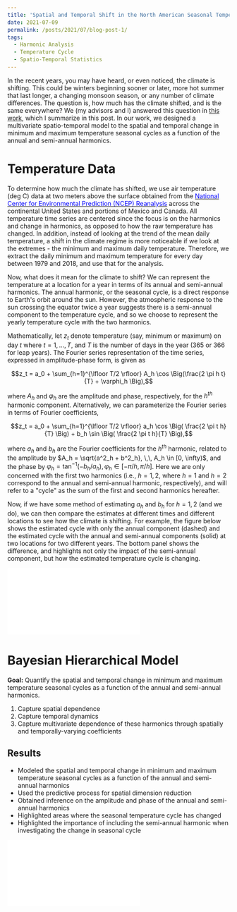 ```yaml
---
title: 'Spatial and Temporal Shift in the North American Seasonal Temperature Cycle'
date: 2021-07-09
permalink: /posts/2021/07/blog-post-1/
tags:
  - Harmonic Analysis
  - Temperature Cycle
  - Spatio-Temporal Statistics
---
```


In the recent years, you may have heard, or even noticed, the climate is shifting.
This could be winters beginning sooner or later, more hot summer that last longer, a changing monsoon season, or any number of climate differences.
The question is, how much has the climate shifted, and is the same everywhere?
We (my advisors and I) answered this question in [this work](https://onlinelibrary.wiley.com/doi/10.1002/env.2665), which I summarize in this post.
In our work, we designed a multivariate spatio-temporal model to the spatial and temporal change in minimum and maximum temperature seasonal cycles as a function of the annual and semi-annual harmonics.


Temperature Data
======

To determine how much the climate has shifted, we use air temperature (deg C) data at two meters above the surface obtained from the [<span style="color:blue"> National Center for Environmental Prediction (NCEP) Reanalysis</span>](https://www.esrl.noaa.gov/psd/) across the continental United States and portions of Mexico and Canada.
All temperature time series are centered since the focus is on the harmonics and change in harmonics, as opposed to how the raw temperature has changed.
In addition, instead of looking at the trend of the mean daily temperature, a shift in the climate regime is more noticeable if we look at the extremes - the minimum and maximum daily temperature.
Therefore, we extract the daily minimum and maximum temperature for every day between 1979 and 2018, and use that for the analysis.

Now, what does it mean for the climate to shift?
We can represent the temperature at a location for a year in terms of its annual and semi-annual harmonics.
The annual harmonic, or the seasonal cycle, is a direct response to Earth's orbit around the sun.
However, the atmospheric response to the sun crossing the equator twice a year suggests there is a semi-annual component to the temperature cycle, and so we choose to represent the yearly temperature cycle with the two harmonics.

Mathematically, let $z_t$ denote temperature (say, minimum or maximum) on day $t$ where $t = 1, \dots, T$, and $T$ is the number of days in the year (365 or 366 for leap years).
The Fourier series representation of the time series, expressed in amplitude-phase form, is given as

$$z_t = a_0 + \sum_{h=1}^{\lfloor T/2 \rfloor} A_h \cos \Big(\frac{2 \pi h t}{T} + \varphi_h \Big),$$

where $A_h$ and $\varphi_h$ are the amplitude and phase, respectively, for the $h^{th}$ harmonic component.
Alternatively, we can parameterize the Fourier series in terms of Fourier coefficients,

$$z_t = a_0 + \sum_{h=1}^{\lfloor T/2 \rfloor} a_h \cos \Big( \frac{2 \pi t h}{T} \Big) + b_h \sin \Big( \frac{2 \pi t h}{T} \Big),$$

where $a_h$ and $b_h$ are the Fourier coefficients for the $h^{th}$ harmonic, related to the amplitude by $A_h = \sqrt{a^2_h + b^2_h}, \,\, A_h \in [0, \infty)$, and the phase by $\varphi_h = \tan^{-1}(-b_h/a_h), \, \varphi_h \in [-\pi/h, \pi/h]$.
Here we are only concerned with the first two harmonics (i.e., $h=1, 2$, where $h=1$ and $h=2$ correspond to the annual and semi-annual harmonic, respectively), and will refer to a "cycle" as the sum of the first and second harmonics hereafter.

Now, if we have some method of estimating $a_h$ and $b_h$ for $h=1,2$ (and we do), we can then compare the estimates at different times and different locations to see how the climate is shifting.
For example, the figure below shows the estimated cycle with only the annual component (dashed) and the estimated cycle with the annual and semi-annual components (solid) at two locations for two different years.
The bottom panel shows the difference, and highlights not only the impact of the semi-annual component, but how the estimated temperature cycle is changing.

![Shift over Texas and Kings](/images/blog_1/shift_over_kings_canyon.pdf)

Bayesian Hierarchical Model
======

**Goal:** Quantify the spatial and temporal change in minimum and maximum temperature seasonal cycles as a function of the annual and semi-annual harmonics.

  1. Capture spatial dependence
  2. Capture temporal dynamics
  3. Capture multivariate dependence of these harmonics through spatially and temporally-varying coefficients


Results
------

- Modeled the spatial and temporal change in minimum and maximum temperature seasonal cycles as a function of the annual and semi-annual harmonics
- Used the predictive process for spatial dimension reduction
- Obtained inference on the amplitude and phase of the annual and semi-annual harmonics
- Highlighted areas where the seasonal temperature cycle has changed
- Highlighted the importance of including the semi-annual harmonic when investigating the change in seasonal cycle

![Difference in peaks and troughs](/images/blog_1/impact_of_semi.pdf)
